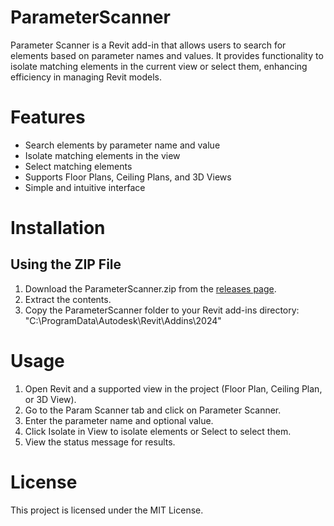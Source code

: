 # ParameterScanner
Parameter Scanner is a Revit add-in that allows users to search for elements based on parameter names and values. It provides functionality to isolate matching elements in the current view or select them, enhancing efficiency in managing Revit models.

# Features
- Search elements by parameter name and value
- Isolate matching elements in the view
- Select matching elements
- Supports Floor Plans, Ceiling Plans, and 3D Views
- Simple and intuitive interface

# Installation
## Using the ZIP File
1. Download the ParameterScanner.zip from the [releases page](https://github.com/lucasgarciaf/ParameterScanner/releases/tag/v1.0.0).
2. Extract the contents.
3. Copy the ParameterScanner folder to your Revit add-ins directory: "C:\ProgramData\Autodesk\Revit\Addins\2024\"

# Usage
1. Open Revit and a supported view in the project (Floor Plan, Ceiling Plan, or 3D View).
2. Go to the Param Scanner tab and click on Parameter Scanner.
3. Enter the parameter name and optional value.
4. Click Isolate in View to isolate elements or Select to select them.
5. View the status message for results.

# License
This project is licensed under the MIT License.
